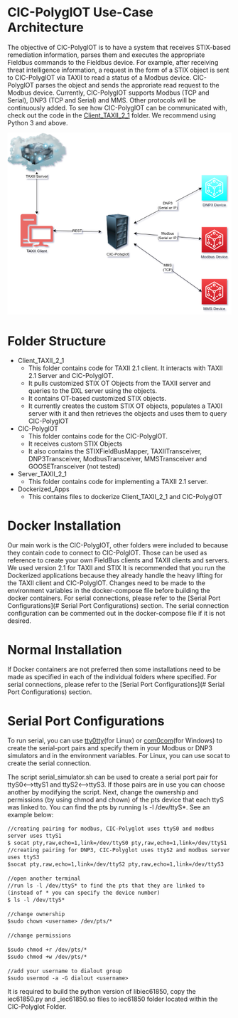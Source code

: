 # CIC-PolyglOT Use-Case Architecture
The objective of CIC-PolyglOT is to have a system that receives STIX-based remediation information, parses them and executes 
the appropriate Fieldbus commands to the Fieldbus device. For example, after receiving threat intelligence information, a request in the 
form of a STIX object is sent to CIC-PolyglOT via TAXII to read a status of a Modbus device. CIC-PolyglOT parses the object and sends the
approriate read request to the Modbus device. Currently, CIC-PolyglOT supports Modbus (TCP and Serial), DNP3 (TCP and Serial) and MMS. Other
protocols will be continuously added. To see how CIC-PolyglOT can be communicated with, check out the code in the [Client_TAXII_2_1](Client_TAXII_2_1) folder. We recommend using Python 3 and above.

![CIC-PolyGlOT Connection to Devices](cic-polyglot-architecture.png)

# Folder Structure
* Client_TAXII_2_1
    * This folder contains code for TAXII 2.1 client. It interacts with TAXII 2.1 Server and CIC-PolyglOT.
    * It pulls customized STIX OT Objects from the TAXII server and queries to the DXL server using the objects.
    * It contains OT-based customized STIX objects.
    * It currently creates the custom STIX OT objects, populates a TAXII server with it and then retrieves the objects and uses them to query CIC-PolyglOT
* CIC-PolyglOT
    * This folder contains code for the CIC-PolyglOT.
    * It receives custom STIX Objects
    * It also contains the STIXFieldBusMapper, TAXIITransceiver, DNP3Transceiver, ModbusTransceiver, MMSTransceiver and GOOSETransceiver (not tested)
* Server_TAXII_2_1
    * This folder contains code for implementing a TAXII 2.1 server.  
* Dockerized_Apps
    * This contains files to dockerize Client_TAXII_2_1 and CIC-PolyglOT

# Docker Installation
Our main work is the CIC-PolyglOT, other folders were included to because they contain code to connect to CIC-PolglOT. Those can be used as reference to create your own FieldBus clients and TAXII clients and servers. We used version 2.1 for TAXII and STIX
It is recommended that you run the Dockerized applications because they already handle the heavy lifting for the TAXII client and CIC-PolyglOT. Changes need to be made to the environment variables in the docker-compose file before building the docker containers.
For serial connections, please refer to the [Serial Port Configurations](# Serial Port Configurations) section. The serial connection configuration can be commented out in the docker-compose file if it is not desired.

# Normal Installation
If Docker containers are not preferred then some installations need to be made as specified in each of the individual folders where specified. For serial connections, please refer to the [Serial Port Configurations](# Serial Port Configurations) section.


# Serial Port Configurations
To run serial, you can use [tty0tty](https://github.com/lcgamboa/tty0tty)(for Linux) or [com0com](https://sourceforge.net/projects/com0com/)(for Windows) to create the serial-port pairs and specify them in your Modbus or DNP3 simulators and in the environment variables.
For Linux, you can use socat to create the serial connection.

The script serial_simulator.sh can be used to create a serial port pair for ttyS0<-->ttyS1 and ttyS2<-->ttyS3. If those pairs are in use you can choose another by modifying the script.
Next, change the ownership and permissions (by using chmod and chown) of the pts device that each ttyS was linked to. You can find the pts by running ls -l /dev/ttyS*. See an example below:

```
//creating pairing for modbus, CIC-Polyglot uses ttyS0 and modbus server uses ttyS1
$ socat pty,raw,echo=1,link=/dev/ttyS0 pty,raw,echo=1,link=/dev/ttyS1
//creating pairing for DNP3, CIC-Polyglot uses ttyS2 and modbus server uses ttyS3
$socat pty,raw,echo=1,link=/dev/ttyS2 pty,raw,echo=1,link=/dev/ttyS3

//open another terminal
//run ls -l /dev/ttyS* to find the pts that they are linked to (instead of * you can specify the device number)
$ ls -l /dev/ttyS*

//change ownership
$sudo chown <username> /dev/pts/*

//change permissions

$sudo chmod +r /dev/pts/*
$sudo chmod +w /dev/pts/*

//add your username to dialout group
$sudo usermod -a -G dialout <username>

```
It is required to build the python version of libiec61850, copy the iec61850.py and _iec61850.so files to iec61850 folder located within the CIC-Polyglot Folder. 
